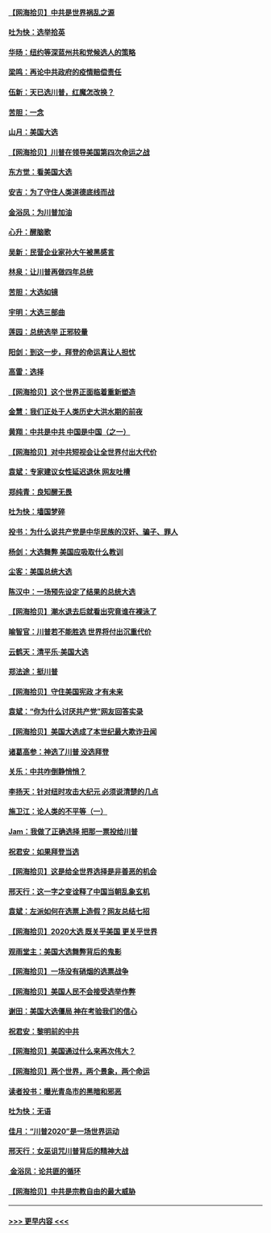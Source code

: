 #### [【网海拾贝】中共是世界祸乱之源](../pages/nsc993/n12555353.md?t=11172251) 
#### [吐为快：选举拾英](../pages/nsc993/n12555041.md?t=11172251) 
#### [华旸：纽约等深蓝州共和党候选人的策略](../pages/nsc993/n12554309.md?t=11172251) 
#### [梁鸣：再论中共政府的疫情赔偿责任](../pages/nsc993/n12553012.md?t=11172251) 
#### [伍新：天已选川普，红魔怎改换？](../pages/nsc993/n12552970.md?t=11172251) 
#### [苦胆：一念](../pages/nsc993/n12552957.md?t=11172251) 
#### [山月：美国大选](../pages/nsc993/n12552446.md?t=11172251) 
#### [【网海拾贝】川普在领导美国第四次命运之战](../pages/nsc993/n12551973.md?t=11172251) 
#### [东方觉：看美国大选](../pages/nsc993/n12551647.md?t=11172251) 
#### [安吉：为了守住人类道德底线而战](../pages/nsc993/n12551111.md?t=11172251) 
#### [金浴凤：为川普加油](../pages/nsc993/n12551085.md?t=11172251) 
#### [心升：醒脑歌](../pages/nsc993/n12550984.md?t=11172251) 
#### [吴新：民营企业家孙大午被黑感言](../pages/nsc993/n12550656.md?t=11172251) 
#### [林泉：让川普再做四年总统](../pages/nsc993/n12550640.md?t=11172251) 
#### [苦胆：大选如镜](../pages/nsc993/n12550630.md?t=11172251) 
#### [宇明：大选三部曲](../pages/nsc993/n12550603.md?t=11172251) 
#### [莲园：总统选举 正邪较量](../pages/nsc993/n12550594.md?t=11172251) 
#### [阳剑：到这一步，拜登的命运真让人担忧](../pages/nsc993/n12549093.md?t=11172251) 
#### [高雷：选择](../pages/nsc993/n12549087.md?t=11172251) 
#### [【网海拾贝】这个世界正面临着重新塑造](../pages/nsc993/n12548326.md?t=11172251) 
#### [金慧：我们正处于人类历史大洪水期的前夜](../pages/nsc993/n12547914.md?t=11172251) 
#### [黄翔：中共是中共 中国是中国（之一）](../pages/nsc993/n12547576.md?t=11172251) 
#### [【网海拾贝】对中共短视会让全世界付出大代价](../pages/nsc993/n12546043.md?t=11172251) 
#### [袁斌：专家建议女性延迟退休 网友吐槽](../pages/nsc993/n12545424.md?t=11172251) 
#### [郑纯青：良知醒无畏](../pages/nsc993/n12545394.md?t=11172251) 
#### [吐为快：墙国梦碎](../pages/nsc993/n12545309.md?t=11172251) 
#### [投书：为什么说共产党是中华民族的汉奸、骗子、罪人](../pages/nsc993/n12545089.md?t=11172251) 
#### [杨剑：大选舞弊 美国应吸取什么教训](../pages/nsc993/n12543937.md?t=11172251) 
#### [尘客：美国总统大选](../pages/nsc993/n12543828.md?t=11172251) 
#### [陈汉中：一场预先设定了结果的总统大选](../pages/nsc993/n12543564.md?t=11172251) 
#### [【网海拾贝】潮水退去后就看出究竟谁在裸泳了](../pages/nsc993/n12543321.md?t=11172251) 
#### [喻智官：川普若不能胜选 世界将付出沉重代价](../pages/nsc993/n12541352.md?t=11172251) 
#### [云鹤天：清平乐‧美国大选](../pages/nsc993/n12540916.md?t=11172251) 
#### [郑法途：挺川普](../pages/nsc993/n12540898.md?t=11172251) 
#### [【网海拾贝】守住美国宪政 才有未来](../pages/nsc993/n12540423.md?t=11172251) 
#### [袁斌：“你为什么讨厌共产党”网友回答实录](../pages/nsc993/n12540208.md?t=11172251) 
#### [【网海拾贝】美国大选成了本世纪最大欺诈丑闻](../pages/nsc993/n12538029.md?t=11172251) 
#### [诸葛高参：神选了川普 没选拜登](../pages/nsc993/n12537664.md?t=11172251) 
#### [关乐：中共咋倒静悄悄？](../pages/nsc993/n12537615.md?t=11172251) 
#### [李扬天：针对纽时攻击大纪元 必须说清楚的几点](../pages/nsc993/n12536001.md?t=11172251) 
#### [施卫江：论人类的不平等（一）](../pages/nsc993/n12535700.md?t=11172251) 
#### [Jam：我做了正确选择 把那一票投给川普](../pages/nsc993/n12535743.md?t=11172251) 
#### [祝君安：如果拜登当选](../pages/nsc993/n12535726.md?t=11172251) 
#### [【网海拾贝】这是给全世界选择是非善恶的机会](../pages/nsc993/n12535061.md?t=11172251) 
#### [邢天行：这一字之变诠释了中国当朝乱象玄机](../pages/nsc993/n12533446.md?t=11172251) 
#### [袁斌：左派如何在选票上造假？网友总结七招](../pages/nsc993/n12533180.md?t=11172251) 
#### [【网海拾贝】2020大选 既关乎美国 更关乎世界](../pages/nsc993/n12533161.md?t=11172251) 
#### [观雨堂主：美国大选舞弊背后的鬼影](../pages/nsc993/n12533153.md?t=11172251) 
#### [【网海拾贝】一场没有硝烟的选票战争](../pages/nsc993/n12531883.md?t=11172251) 
#### [【网海拾贝】美国人民不会接受选举作弊](../pages/nsc993/n12528850.md?t=11172251) 
#### [谢田：美国大选僵局 神在考验我们的信心](../pages/nsc993/n12527932.md?t=11172251) 
#### [祝君安：黎明前的中共](../pages/nsc993/n12524071.md?t=11172251) 
#### [【网海拾贝】美国通过什么来再次伟大？](../pages/nsc993/n12523844.md?t=11172251) 
#### [【网海拾贝】两个世界，两个景象，两个命运](../pages/nsc993/n12521419.md?t=11172251) 
#### [读者投书：曝光青岛市的黑暗和邪恶](../pages/nsc993/n12520988.md?t=11172251) 
#### [吐为快：无语](../pages/nsc993/n12518588.md?t=11172251) 
#### [佳月：“川普2020”是一场世界运动](../pages/nsc993/n12518581.md?t=11172251) 
#### [邢天行：女巫诅咒川普背后的精神大战](../pages/nsc993/n12517257.md?t=11172251) 
#### [ 金浴凤：论共匪的循环](../pages/nsc993/n12517133.md?t=11172251) 
#### [【网海拾贝】中共是宗教自由的最大威胁](../pages/nsc993/n12516879.md?t=11172251) 

----
#### [ >>> 更早内容 <<< ](../indexes/nsc993-earlier.md)
